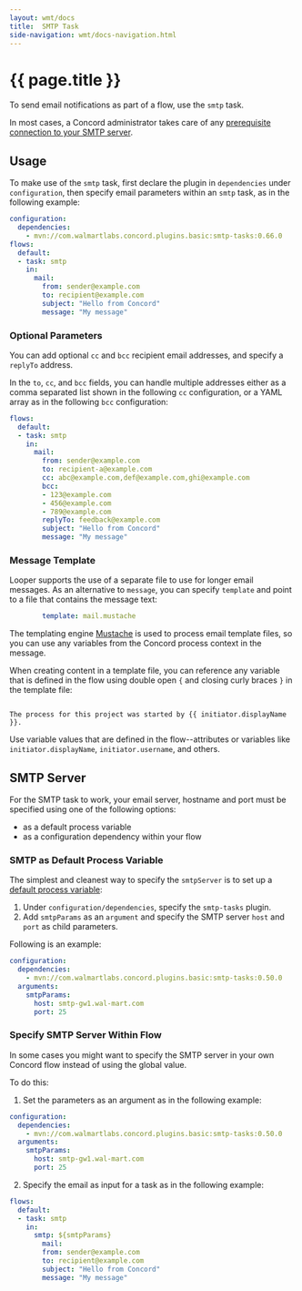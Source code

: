 ```yaml
---
layout: wmt/docs
title:  SMTP Task
side-navigation: wmt/docs-navigation.html
---
```


# {{ page.title }}


To send email notifications as part of a flow, use the `smtp` task.

In most cases, a Concord administrator takes care of any [prerequisite
connection to your SMTP server](#smtp-as-default-process-variable).

## Usage

To make use of the `smtp` task, first declare the plugin in `dependencies` under
`configuration`, then specify email parameters within an `smtp` task, as in the
following example:

```yaml
configuration:
  dependencies:
    - mvn://com.walmartlabs.concord.plugins.basic:smtp-tasks:0.66.0
flows:
  default:
  - task: smtp
    in:
      mail:
        from: sender@example.com
        to: recipient@example.com
        subject: "Hello from Concord"
        message: "My message"
```

### Optional Parameters

You can add optional `cc` and `bcc` recipient email addresses, and  specify 
a `replyTo` address.

In the `to`, `cc`, and `bcc` fields, you can handle multiple addresses either as 
a comma separated list shown in the following `cc` configuration, or a YAML array 
as in the following `bcc` configuration:

```yaml
flows:
  default:
  - task: smtp
    in:
      mail:
        from: sender@example.com
        to: recipient-a@example.com
        cc: abc@example.com,def@example.com,ghi@example.com
        bcc:
        - 123@example.com
        - 456@example.com
        - 789@example.com
        replyTo: feedback@example.com
        subject: "Hello from Concord"
        message: "My message"
```

### Message Template

Looper supports the use of a separate file to use for longer email messages. As
an alternative to `message`, you can specify `template` and point to a file that
contains the message text:

```yaml
        template: mail.mustache
```

The templating engine [Mustache](https://mustache.github.io/) is used to process
email template files, so you can use any variables from the Concord process
context in the message.

When creating content in a template file, you can reference any variable that is
defined in the flow using double open `{` and closing curly braces `}` in the
template file:

<code>
The process for this project was started by &#123;&#123; initiator.displayName  &#125;&#125;.
</code>

Use variable values that are defined in the flow--attributes or variables like
`initiator.displayName`, `initiator.username`, and others.


## SMTP Server

For the SMTP task to work, your email server, hostname and port must be 
specified using one of the following options:

- as a default process variable
- as a configuration dependency within your flow

### SMTP as Default Process Variable
 
The simplest and cleanest way to specify the `smtpServer` is to set up a 
[default process variable](../getting-started/configuration.html#default-process-variable):

1. Under `configuration/dependencies`, specify the `smtp-tasks` plugin. 
2. Add `smtpParams` as an `argument` and specify the SMTP server `host` and 
`port` as child parameters.

Following is an example:

```yaml
configuration:
  dependencies:
    - mvn://com.walmartlabs.concord.plugins.basic:smtp-tasks:0.50.0
  arguments:
    smtpParams:
      host: smtp-gw1.wal-mart.com
      port: 25
```

### Specify SMTP Server Within Flow

In some cases you might want to specify the SMTP server in your own Concord flow 
instead of using the global value. 

To do this:

1. Set the parameters as an argument as in the following example:

```yaml
configuration:
  dependencies:
    - mvn://com.walmartlabs.concord.plugins.basic:smtp-tasks:0.50.0
  arguments:
    smtpParams:
      host: smtp-gw1.wal-mart.com
      port: 25
```

2. Specify the email as input for a task as in the following example:

```yaml
flows:
  default:
  - task: smtp
    in:
      smtp: ${smtpParams}
        mail:
        from: sender@example.com
        to: recipient@example.com
        subject: "Hello from Concord"
        message: "My message"
```




